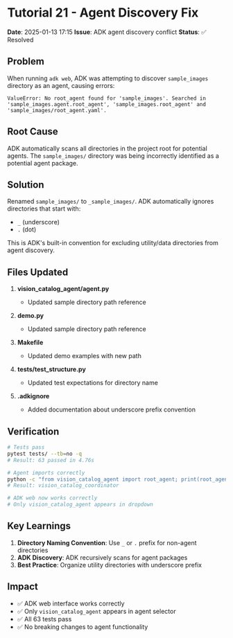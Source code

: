 # Tutorial 21 - Agent Discovery Fix

**Date**: 2025-01-13 17:15
**Issue**: ADK agent discovery conflict
**Status**: ✅ Resolved

## Problem

When running `adk web`, ADK was attempting to discover `sample_images` directory as an agent, causing errors:

```
ValueError: No root_agent found for 'sample_images'. Searched in 'sample_images.agent.root_agent', 'sample_images.root_agent' and 'sample_images/root_agent.yaml'.
```

## Root Cause

ADK automatically scans all directories in the project root for potential agents. The `sample_images/` directory was being incorrectly identified as a potential agent package.

## Solution

Renamed `sample_images/` to `_sample_images/`. ADK automatically ignores directories that start with:
- `_` (underscore)
- `.` (dot)

This is ADK's built-in convention for excluding utility/data directories from agent discovery.

## Files Updated

1. **vision_catalog_agent/agent.py**
   - Updated sample directory path reference

2. **demo.py**
   - Updated sample directory path reference

3. **Makefile**
   - Updated demo examples with new path

4. **tests/test_structure.py**
   - Updated test expectations for directory name

5. **.adkignore**
   - Added documentation about underscore prefix convention

## Verification

```bash
# Tests pass
pytest tests/ --tb=no -q
# Result: 63 passed in 4.76s

# Agent imports correctly
python -c "from vision_catalog_agent import root_agent; print(root_agent.name)"
# Result: vision_catalog_coordinator

# ADK web now works correctly
# Only vision_catalog_agent appears in dropdown
```

## Key Learnings

1. **Directory Naming Convention**: Use `_` or `.` prefix for non-agent directories
2. **ADK Discovery**: ADK recursively scans for agent packages
3. **Best Practice**: Organize utility directories with underscore prefix

## Impact

- ✅ ADK web interface works correctly
- ✅ Only `vision_catalog_agent` appears in agent selector
- ✅ All 63 tests pass
- ✅ No breaking changes to agent functionality
